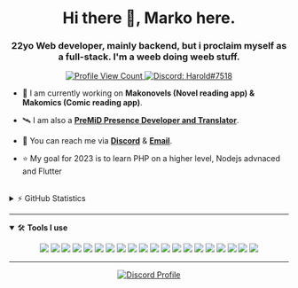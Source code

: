 <h1 align="center">Hi there 👋, Marko here.</h1>
<h3 align="center">22yo Web developer, mainly backend, but i proclaim myself as a full-stack. I'm a weeb doing weeb stuff.</h3>


<p align="center">
  <a href="https://github.com/Makogai">
    <img src="https://komarev.com/ghpvc/?username=Makogai&style=flat-square&label=Profile%20Views&logo=github" alt="Profile View Count"/>
  </a>
  <a href="https://discord.com/users/141206144264699904">
    <img src="https://img.shields.io/badge/Discord-Harold%236518-%237289da?logo=discord&style=flat-square" alt="Discord: Harold#7518"/>
  </a>
<!--   <a href="https://twitter.com/DiscordAnaxes">
    <img src="https://img.shields.io/badge/Twitter-Makkogai-%231DA1F2?logo=twitter&style=flat-square" alt="Twitter: DiscordAnaxes"/>
  </a> -->
</p>



- 🔨 I am currently working on **Makonovels (Novel reading app) & Makomics (Comic reading app)**.

- 🛰 I am also a **[PreMiD Presence Developer and Translator](https://premid.app/users/141206144264699904)**.


- 📨 You can reach me via **[Discord](https://discord.com/users/141206144264699904)** & **[Email](mailto:mare.sampbn@gmail.com)**.


- ⭐ My goal for 2023 is to learn PHP on a higher level, Nodejs advnaced and Flutter

<br>

<details>
  <summary>⚡ GitHub Statistics</summary> 
  <img src="https://github-readme-stats.vercel.app/api/top-langs/?username=Makogai&layout=compact&theme=tokyonight" />
  <img src="https://github-readme-stats.vercel.app/api?username=Makogai&count_private=true&show_icons=true&theme=tokyonight" />
  <img src="http://github-readme-streak-stats.herokuapp.com?user=Makogai&theme=tokyonight&hide_border=true)" />
  <img src="https://github-profile-trophy.vercel.app/?username=Makogai&theme=dracula" />
</details>


---

<details open>
<summary>🛠 <b>Tools I use</b></summary>
<p>

<p align="center">
  <img src="https://img.shields.io/badge/PHP-black?style=for-the-badge&logo=PHP" />
  <img src="https://img.shields.io/badge/Laravel-black?style=for-the-badge&logo=Laravel" />
<img src="https://img.shields.io/badge/Node.JS-black?style=for-the-badge&logo=node.js" />
  <img src="https://img.shields.io/badge/VueJS-black?style=for-the-badge&logo=Vue.js" />
<img src="https://img.shields.io/badge/-HTML5-black?style=for-the-badge&logo=HTML5" />
<img src="https://img.shields.io/badge/CSS-black?style=for-the-badge&logo=css3&logoColor=1572B6" />
<img src="https://img.shields.io/badge/Javascript-black?style=for-the-badge&logo=javascript" />
  <img src="https://img.shields.io/badge/Typescript-black?style=for-the-badge&logo=typescript" />
<img src="https://img.shields.io/badge/TailwindCSS-black?style=for-the-badge&logo=Tailwind%20CSS" />
<img src="https://img.shields.io/badge/Github-black?style=for-the-badge&logo=Github" />
<img src="https://img.shields.io/badge/PHPStorm-black?style=for-the-badge&logo=PHPStorm" />
  <img src="https://img.shields.io/badge/WebStorm-black?style=for-the-badge&logo=WebStorm" />
<img src="https://img.shields.io/badge/Visual%20Studio%20Code-black?style=for-the-badge&logo=visual-studio-code&logoColor=007ACC" />
<img src="https://img.shields.io/badge/NPM-black?style=for-the-badge&logo=npm" />
<img src="https://img.shields.io/badge/Photoshop-black?style=for-the-badge&logo=Adobe%20Photoshop" />
  <img src="https://img.shields.io/badge/AdobeIllustrator-black?style=for-the-badge&logo=AdobeIllustrator" />
<img src="https://img.shields.io/badge/Windows-black?style=for-the-badge&logo=Windows" />
  <img src="https://img.shields.io/badge/AdobeXd-black?style=for-the-badge&logo=AdobeXd" />
<img src="https://img.shields.io/badge/Discord-black?style=for-the-badge&logo=Discord" />
  <img src="https://img.shields.io/badge/Slack-black?style=for-the-badge&logo=Slack" />
</p>
</details>

---
<p align="center">
  <a href="https://discord.com/users/141206144264699904">
    <img src="https://lanyard-profile-readme.vercel.app/api/141206144264699904?bg=0a0f16" alt="Discord Profile"/>
  </a>
</p>
